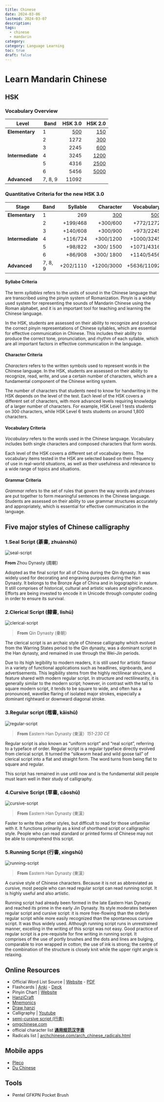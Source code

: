 ```yaml
---
title: Chinese
date: 2024-03-06
lastmod: 2024-03-07
description:
tags:
  - chinese
  - mandarin
category:
category: Language Learning
toc: true
draft: false
---
```


# Learn Mandarin Chinese

## HSK

### Vocabulary Overview

| Level            | Band    |                              HSK&nbsp;3.0 |                                            HSK&nbsp;2.0 |
| ---------------- | ------- | ----------------------------------------: | ------------------------------------------------------: |
| **Elementary**   | 1       | [500](chinese-hsk30-band-1-vocabulary.md) |  [150](https://mandarinbean.com/hsk-1-vocabulary-list/) |
|                  | 2       |                                      1272 |  [300](https://mandarinbean.com/hsk-2-vocabulary-list/) |
|                  | 3       |                                      2245 |  [600](https://mandarinbean.com/hsk-3-vocabulary-list/) |
| **Intermediate** | 4       |                                      3245 | [1200](https://mandarinbean.com/hsk-4-vocabulary-list/) |
|                  | 5       |                                      4316 | [2500](https://mandarinbean.com/hsk-5-vocabulary-list/) |
|                  | 6       |                                      5456 | [5000](https://mandarinbean.com/hsk-6-vocabulary-list/) |
| **Advanced**     | 7, 8, 9 |                                     11092 |                                                         |

### Quantitative Criteria for the new HSK 3.0

| Stage            | Band    |  Syllable |                                 Character |                                Vocabulary |  Grammar |
| ---------------- | ------- | --------: | ----------------------------------------: | ----------------------------------------: | -------: |
| **Elementary**   | 1       |       269 | [300](chinese-hsk30-band-1-characters.md) | [500](chinese-hsk30-band-1-vocabulary.md) |       48 |
|                  | 2       |  +199/468 |                                  +300/600 |                                 +772/1272 |  +81/129 |
|                  | 3       |  +140/608 |                                  +300/900 |                                 +973/2245 |  +81/210 |
| **Intermediate** | 4       |  +116/724 |                                 +300/1200 |                                +1000/3245 |  +76/286 |
|                  | 5       |   +98/822 |                                +300/ 1500 |                                +1071/4316 |  +71/357 |
|                  | 6       |   +86/908 |                                +300/ 1800 |                                +1140/5456 |  +67/424 |
| **Advanced**     | 7, 8, 9 | +202/1110 |                                +1200/3000 |                               +5636/11092 | +148/572 |

#### Syllabe Criteria

The term _syllables_ refers to the units of sound in the Chinese language that are transcribed using the pinyin system of Romanization. Pinyin is a widely used system for representing the sounds of Mandarin Chinese using the Roman alphabet, and it is an important tool for teaching and learning the Chinese language.

In the HSK, students are assessed on their ability to recognize and produce the correct pinyin representations of Chinese syllables, which are essential for effective communication in Chinese. This includes their ability to produce the correct tone, pronunciation, and rhythm of each syllable, which are all important factors in effective communication in the language.

#### Character Criteria

_Characters_ refers to the written symbols used to represent words in the Chinese language. In the HSK, students are assessed on their ability to recognize, read, write, and use a certain number of characters, which are a fundamental component of the Chinese writing system.

The number of characters that students need to know for handwriting in the HSK depends on the level of the test. Each level of the HSK covers a different set of characters, with more advanced levels requiring knowledge of a larger number of characters. For example, HSK Level 1 tests students on 300 characters, while HSK Level 6 tests students on around 1,800 characters.

#### Vocabulary Criteria

_Vocabulary_ refers to the words used in the Chinese language. Vocabulary includes both single characters and composed characters that form words.

Each level of the HSK covers a different set of vocabulary items. The vocabulary items tested in the HSK are selected based on their frequency of use in real-world situations, as well as their usefulness and relevance to a wide range of topics and situations.

#### Grammar Criteria

_Grammar_ refers to the set of rules that govern the way words and phrases are put together to form meaningful sentences in the Chinese language. Students are assessed on their ability to use grammar structures accurately and appropriately, which is essential for effective communication in the language.

## Five major styles of Chinese calligraphy

### 1.Seal Script (篆書, zhuànshū)

![seal-script](/files/chinese/seal-script.png)

**From** Zhou Dynasty (周朝）

Adopted as the final script for all of China during the Qin dynasty. It was widely used for decorating and engraving purposes during the Han Dynasty. It belongs to the Bronze Age of China and in logographic in nature. It still comprises of historical, cultural and artistic values and significance. Efforts are being invested to encode it in Unicode through computer coding in order to ensure its survival.

### 2.Clerical Script (隸書, lìshū)

![clerical-script](/files/chinese/clerical-script.png)

> **From** Qin Dynasty (秦朝）

The clerical script is an archaic style of Chinese calligraphy which evolved from the Warring States period to the Qin dynasty, was a dominant script in the Han dynasty, and remained in use through the Wei-Jin periods.

Due to its high legibility to modern readers, it is still used for artistic flavour in a variety of functional applications such as headlines, signboards, and advertisements. This legibility stems from the highly rectilinear structure, a feature shared with modern regular script. In structure and rectilinearity, it is generally similar to the modern script; however, in contrast with the tall to square modern script, it tends to be square to wide, and often has a pronounced, wavelike flaring of isolated major strokes, especially a dominant rightward or downward diagonal stroke.

### 3.Regular script (楷書, kǎishū)

![regular-script](/files/chinese/regular-script.png)

> **From** Eastern Han Dynasty (東漢）_151-230 CE_

Regular script is also known as “uniform script” and “real script”, referring to a typeface of order. Regular script is a regular typeface directly evolved from clerical script. It turned the “silkworm head and wild goose tail” of clerical script into a flat and straight form. The word turns from being flat to square and regular.

This script has remained in use until now and is the fundamental skill people must learn well in their study of calligraphy.

### 4.Cursive Script (草書, cǎoshū)

![cursive-script](/files/chinese/cursive-script.png)

> **From** Eastern Han Dynasty (東漢）

Faster to write than other styles, but difficult to read for those unfamiliar with it. It functions primarily as a kind of shorthand script or calligraphic style. People who can read standard or printed forms of Chinese may not be able to comprehend this script.

### 5.Running Script (行書, xíngshū)

![running-script](/files/chinese/running-script.png)

> **From** Eastern Han Dynasty (東漢）

A cursive style of Chinese characters. Because it is not as abbreviated as cursive, most people who can read regular script can read running script. It is highly useful and also artistic.

Running script had already been formed in the late Eastern Han Dynasty and reached its prime in the early Jin Dynasty. Its style moderates between regular script and cursive script: it is more free-flowing than the orderly regular script while more easily recognized than the spontaneous cursive script. It was thus widely used. Although running script runs in unrestrained manner, excelling in the writing of this script was not easy. Good practice of regular script is a pre-requisite for fine writing in running script. It comprises of the use of portly brushes and the dots and lines are bulging, comparable to iron wrapped in cotton; the use of ink is strong; the centre of the combination of the structure is closely knit while the upper right angle is relaxing.

## Online Resources

- Official Word List Source | [Website](http://www.moe.gov.cn/jyb_xwfb/gzdt_gzdt/s5987/202103/t20210329_523304.html) - [PDF](http://www.moe.gov.cn/jyb_xwfb/gzdt_gzdt/s5987/202103/W020210329527301787356.pdf)
- Flashcards | [Anki](https://apps.ankiweb.net/) - [Deck](https://ankiweb.net/shared/info/536858343)
- Pinyin Chart | [Website](https://yoyochinese.com/chinese-learning-tools/Mandarin-Chinese-pronunciation-lesson/pinyin-chart-table)
- [HanziCraft](https://hanzicraft.com)
- [Mnemonics](http://rtega.be/chmn/)
- [Draw hanzi](https://www.qhanzi.com/index.html)
- Calligraphy | [Youtube](https://www.youtube.com/@weilicalligraphie)
- [semi-cursive script (行書)](http://www.ryuurui.com/semi-cursive-script.html)
- [omgchinese.com](https://www.omgchinese.com/)
- official character list **[通用规范汉字表](http://www.moe.gov.cn/jyb_sjzl/ziliao/A19/201306/t20130601_186002.html)**
- Radicals list | [archchinese.com/arch_chinese_radicals.html](https://www.archchinese.com/arch_chinese_radicals.html)

## Mobile apps

- [Pleco](https://www.pleco.com)
- [Du Chinese](https://duchinese.net)

## Tools

- Pentel GFKPN Pocket Brush
